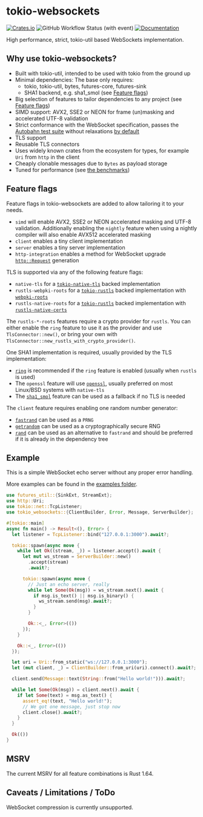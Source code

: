 # tokio-websockets

[![Crates.io](https://img.shields.io/crates/v/tokio-websockets.svg?maxAge=2592000)](https://crates.io/crates/tokio-websockets)
![GitHub Workflow Status (with event)](https://img.shields.io/github/actions/workflow/status/Gelbpunkt/tokio-websockets/ci.yml)
[![Documentation](https://img.shields.io/docsrs/tokio-websockets)](https://docs.rs/tokio-websockets)

High performance, strict, tokio-util based WebSockets implementation.

## Why use tokio-websockets?

- Built with tokio-util, intended to be used with tokio from the ground up
- Minimal dependencies: The base only requires:
  - tokio, tokio-util, bytes, futures-core, futures-sink
  - SHA1 backend, e.g. sha1_smol (see [Feature flags](#feature-flags))
- Big selection of features to tailor dependencies to any project (see [Feature flags](#feature-flags))
- SIMD support: AVX2, SSE2 or NEON for frame (un)masking and accelerated UTF-8 validation
- Strict conformance with the WebSocket specification, passes the [Autobahn test suite](https://github.com/crossbario/autobahn-testsuite) without relaxations [by default](https://gelbpunkt.github.io/tokio-websockets/index.html)
- TLS support
- Reusable TLS connectors
- Uses widely known crates from the ecosystem for types, for example `Uri` from `http` in the client
- Cheaply clonable messages due to `Bytes` as payload storage
- Tuned for performance (see [the benchmarks](./benches/README.md))

## Feature flags

Feature flags in tokio-websockets are added to allow tailoring it to your needs.

- `simd` will enable AVX2, SSE2 or NEON accelerated masking and UTF-8 validation. Additionally enabling the `nightly` feature when using a nightly compiler will also enable AVX512 accelerated masking
- `client` enables a tiny client implementation
- `server` enables a tiny server implementation
- `http-integration` enables a method for WebSocket upgrade [`http::Request`](https://docs.rs/http/latest/http/request/struct.Request.html) generation

TLS is supported via any of the following feature flags:

- `native-tls` for a [`tokio-native-tls`](https://docs.rs/tokio-native-tls/latest/tokio_native_tls/) backed implementation
- `rustls-webpki-roots` for a [`tokio-rustls`](https://docs.rs/tokio-rustls/latest/tokio_rustls/) backed implementation with [`webpki-roots`](https://docs.rs/webpki-roots/latest/webpki_roots/)
- `rustls-native-roots` for a [`tokio-rustls`](https://docs.rs/tokio-rustls/latest/tokio_rustls/) backed implementation with [`rustls-native-certs`](https://docs.rs/rustls-native-certs/latest/rustls_native_certs/)

The `rustls-*-roots` features require a crypto provider for `rustls`. You can either enable the `ring` feature to use it as the provider and use `TlsConnector::new()`, or bring your own with `TlsConnector::new_rustls_with_crypto_provider()`.

One SHA1 implementation is required, usually provided by the TLS implementation:

- [`ring`](https://docs.rs/ring/latest/ring/) is recommended if the `ring` feature is enabled (usually when `rustls` is used)
- The `openssl` feature will use [`openssl`](https://docs.rs/openssl/latest/openssl/), usually preferred on most Linux/BSD systems with `native-tls`
- The [`sha1_smol`](https://docs.rs/sha1_smol/latest/sha1_smol/) feature can be used as a fallback if no TLS is needed

The `client` feature requires enabling one random number generator:

- [`fastrand`](https://docs.rs/fastrand/latest/fastrand) can be used as a `PRNG`
- [`getrandom`](https://docs.rs/getrandom/latest/getrandom) can be used as a cryptographically secure RNG
- [`rand`](https://docs.rs/rand/latest/rand) can be used as an alternative to `fastrand` and should be preferred if it is already in the dependency tree

## Example

This is a simple WebSocket echo server without any proper error handling.

More examples can be found in the [examples folder](https://github.com/Gelbpunkt/tokio-websockets/tree/main/examples).

```rust
use futures_util::{SinkExt, StreamExt};
use http::Uri;
use tokio::net::TcpListener;
use tokio_websockets::{ClientBuilder, Error, Message, ServerBuilder};

#[tokio::main]
async fn main() -> Result<(), Error> {
  let listener = TcpListener::bind("127.0.0.1:3000").await?;

  tokio::spawn(async move {
    while let Ok((stream, _)) = listener.accept().await {
      let mut ws_stream = ServerBuilder::new()
        .accept(stream)
        .await?;

      tokio::spawn(async move {
        // Just an echo server, really
        while let Some(Ok(msg)) = ws_stream.next().await {
          if msg.is_text() || msg.is_binary() {
            ws_stream.send(msg).await?;
          }
        }

        Ok::<_, Error>(())
      });
    }

    Ok::<_, Error>(())
  });

  let uri = Uri::from_static("ws://127.0.0.1:3000");
  let (mut client, _) = ClientBuilder::from_uri(uri).connect().await?;

  client.send(Message::text(String::from("Hello world!"))).await?;

  while let Some(Ok(msg)) = client.next().await {
    if let Some(text) = msg.as_text() {
      assert_eq!(text, "Hello world!");
      // We got one message, just stop now
      client.close().await?;
    }
  }

  Ok(())
}
```

## MSRV

The current MSRV for all feature combinations is Rust 1.64.

## Caveats / Limitations / ToDo

WebSocket compression is currently unsupported.
